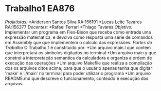 # Trabalho1 EA876
  *Projetistas:*
   *Anderson Santos Silva RA:166191
   *Lucas Leite Tavares   RA:156377
  *Docentes:*
   *Rafael Ferrari
   *Thiago Tavares
  *Objetivo:*
  Implementar um programa em Flex-Bison que receba como entrada uma expressão
  matemática, e devolva como resposta uma série de comandos em Assembly que 
  que implementem o calculo das expressões.
  *Partes do Trabalho*
  O Trabalho 1 é constituido por:
   *Um arquivo main.l que contem que interpretará os simbolos digitados no terminal
   *Um arquivo main.y que constroi a interpretação semantica da calculadora e organiza
   a ordem de execução das operações
   *Um arquivo Makefile que realiza a compilação dos os arquivos ditos acima, para que 
   o usuário apenas tenha que digitar 'make' e './main' no terminal para poder utilizar
   o programa
   *Um arquivo README.md que descreve o funcionamento, conteúdo e execução dos arquivos.
